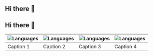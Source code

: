 ## Hi there 👋


## Hi there 👋

| ![Languages](https://github.com/user-attachments/assets/2751b04e-836f-4475-9381-d01922613abe) | ![Languages](https://github.com/user-attachments/assets/2751b04e-836f-4475-9381-d01922613abe) | ![Languages](https://github.com/user-attachments/assets/2751b04e-836f-4475-9381-d01922613abe) | ![Languages](https://github.com/user-attachments/assets/2751b04e-836f-4475-9381-d01922613abe) |
|---------------------------------------------|---------------------------------------------|---------------------------------------------|---------------------------------------------|
| Caption 1                                   | Caption 2                                   | Caption 3                                   | Caption 4                                   |
